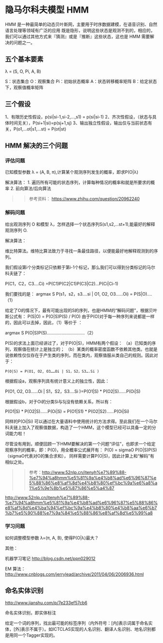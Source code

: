 # 隐马尔科夫模型  HMM 

HMM 是一种最简单的动态贝叶斯网，主要用于时序数据建模，在语音识别、自然语言处理等领域有广泛的应用
既是隐形，说明这些状态是观测不到的，相应的，我们可以通过其他方式来『猜测』或是『推断』这些状态，这也是 HMM 需要解决的问题之一。

## 五个基本要素

λ = (S, O, Pi, A, B)

S：状态集合
O：观察集合
Pi：初始状态概率
A：状态转移概率矩阵
B：给定状态下，观察值概率矩阵

## 三个假设

  1、有限历史性假设，p(si|si-1,si-2,...,s1) = p(si|si-1)
  2、齐次性假设，（状态与具体时间无关），P(si+1|si)=p(sj+1,sj)
  3、输出独立性假设，输出仅与当前状态有关，P(o1,...ot|s1,...st) = P(ot|st)

## HMM 解决的三个问题


### 评估问题

已知模型参数 λ = (A, B, π),计算某个观测序列发生的概率，即求P(O|λ) 

解决算法：
    1. 遍历所有可能的状态序列，计算每种情况的概率和就是所要求的概率
    2. 前向算法/后向算法

>> 参考资料： https://www.zhihu.com/question/20962240

### 解码问题

给出观测序列 O 和模型 λ，怎样选择一个状态序列S(s1,s2,...st+1),能最好的解释观测序列 O.

解决算法：

维比特算法。维特比算法致力于寻找一条最佳路径，以便能最好地解释观测到的序列。

我们假设第i个分类标记只依赖于第i-1个标记，那么我们可以得到分类标记的马尔科夫链了：

  P(C1，C2，C3….Ci) =P(C1)P(C2|C1)P(C3|C2)…P(Ci|Ci-1)

我们要找的是：
  argmax S  P(s1，s2，s3….si | O1, O2, O3……Oi) = P(S|O)....（1）

给定了O的情况下，最有可能出现的S的序列，也是HMM的“解码问题”，根据贝叶斯公式有：
  P(S|O) = P(O|S)P(S) / P(O)
由于P(O)对于每一种序列来说都是一样的，因此可以去掉，因此，（1）等价于 ：

  argmax S P(O|S)P(S)...............................（2）

P(S)的求法上面已经讲过了，对于P(O|S)，HMM有两个假设：
  （a）已知类的序列，观察值在统计上是独立的； 
  （b）某类的概率密度函数不依赖其他类。也就是说依赖性仅仅存在于产生类的序列，而在类内，观察值服从类自己的规则。因此对于：

    P(O|S) = P(O1, O2, O3……Oi | S1，S2，S3….Si )

根据假设a，观察序列具有统计意义上的独立性，因此：

  P(O1, O2, O3……Oi | S1，S2，S3….Si )=P(O1|S) * P(O2|S)……P(Oi|S)

根据假设b，对于Oi的分类Si与Sj没有依赖关系，所以有：

  P(O1|S) * P(O2|S)……P(Oi|S) = P(O1|S1) * P(O2|S2)……P(Oi|Si)

同样的P(Oi|Si) 可以通过在大量语料中使用统计的方法求得。至此我们在一个马尔科夫链上加入了观察值数据，构造了一个HMM，这个模型已经可以具备一定的分词能力啦！

尽管没有用到，顺便回顾一下HMM要解决的第一个问题“评估”，也即求一个给定观察序列的概率，即：P(O)，用全概率公式展开有：
  P(O) = sigmaO P(O|S)P(S)（sigmaO代表对O的集合求和），
同样需要计算P(O|S)，因此计算上和“解码”有相似之处。

>> 参考：http://www.52nlp.cn/itenyh%e7%89%88-%e7%94%a8hmm%e5%81%9a%e4%b8%ad%e6%96%87%e5%88%86%e8%af%8d%e4%b8%80%ef%bc%9a%e6%a8%a1%e5%9e%8b%e5%87%86%e5%a4%87

http://www.52nlp.cn/itenyh%e7%89%88-%e7%94%a8hmm%e5%81%9a%e4%b8%ad%e6%96%87%e5%88%86%e8%af%8d%e4%ba%94%ef%bc%9a%e4%b8%80%e4%b8%aa%e6%b7%b7%e5%90%88%e7%9a%84%e5%88%86%e8%af%8d%e5%99%a8

### 学习问题

如何调整模型参数 λ=(π, A, B), 使得P(O|λ)最大？  




其他：

机器学习笔记
  http://blog.csdn.net/ppn029012

  EM 算法： http://www.cnblogs.com/jerrylead/archive/2011/04/06/2006936.html



## 命名实体识别

http://www.jianshu.com/p/7e233ef57cb6

命名实体识别，即实体标注

给定一个词的序列，找出最可能的标签序列（内外符号：[内]表示词属于命名实体，[外]表示不属于）。如ICTCLAS实现的人名识别、翻译人名识别、地名识别都是用同一个Tagger实现的。